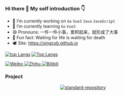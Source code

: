 ### Hi there 👋 My self introduction 👇    





- 🔭 I’m currently working on `Go` `Vue3` `Java` `JavaScript`
- 🌱 I’m currently learning `Go` `Vue3`
- 😄 Pronouns: 一件一件小事，累积起来，就形成了大事
- 🍊 Fun fact: Waiting for life is waiting for death
- 🕊 Site: https://xingcxb.github.io

[![top Langs](https://github-readme-stats.vercel.app/api?username=xingcxb&show_icons=true&theme=buefy)](https://github.com/anuraghazra/github-readme-stats)
[![Top Langs](https://github-readme-stats.vercel.app/api/top-langs/?username=xingcxb&layout=compact&hide=javascript,html)](https://github.com/anuraghazra/github-readme-stats)


<p align="left">
    <a href="https://weibo.com/xingcxb">
    <img src="https://img.shields.io/badge/Weibo-xingcxb-e31827?style=for-the-badge&logo=sinaweibo&logoColor=e31827" title="Click to visit my Weibo homepage" alt="Weibo" />
  </a>
    <a href="https://www.zhihu.com/people/easymbol">
    <img src="https://img.shields.io/badge/Zhihu-不器-0092f9?style=for-the-badge&logo=zhihu&logoColor=0092f9" title="Click to visit my Zhihu homepage" alt="Zhihu" />
  </a>
    <a href="https://space.bilibili.com/34705207/">
    <img src="https://img.shields.io/badge/Bilibili-easymbol-0091c3?style=for-the-badge&logo=bilibili" title="Click to visit my Bilibili space" alt="Bilibili" />
  </a>
</p>



### Project

<p  align="center">
  <a href="https://github.com/xingcxb/ToDb">
    <img src="https://github-readme-stats.vercel.app/api/pin/?username=xingcxb&repo=ToDb&&theme=cobalt" title="standard-repository" alt="standard-repository" />
  </a>
<!--   <a href="https://github.com/xingcxb/symbol_note">
    <img src="https://github-readme-stats.vercel.app/api/pin/?username=xingcxb&repo=symbol_note&&theme=cobalt" title="wails-template-vue" alt="wails-template-vue" />
  </a> -->
</p>
